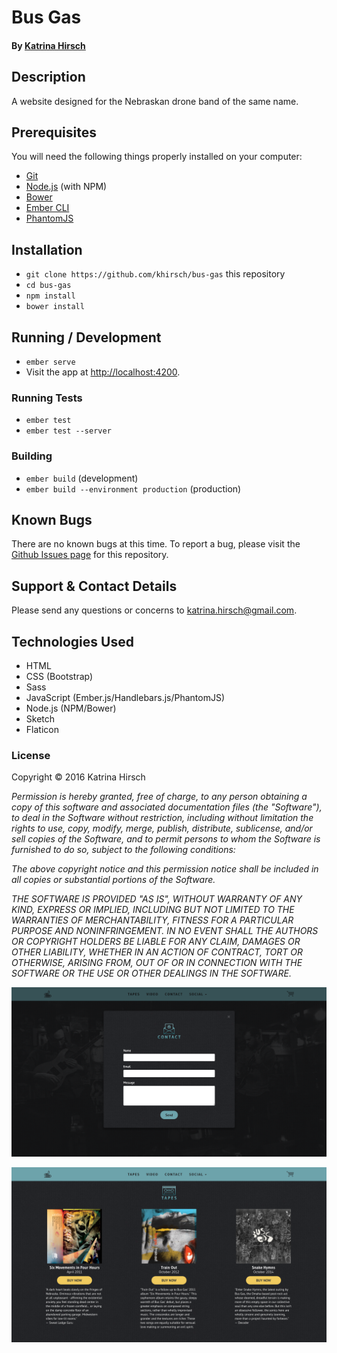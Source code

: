 # Bus Gas

#### By [Katrina Hirsch](https://github.com/khirsch)

## Description

A website designed for the Nebraskan drone band of the same name.

## Prerequisites

You will need the following things properly installed on your computer:

* [Git](http://git-scm.com/)
* [Node.js](http://nodejs.org/) (with NPM)
* [Bower](http://bower.io/)
* [Ember CLI](http://ember-cli.com/)
* [PhantomJS](http://phantomjs.org/)

## Installation

* `git clone https://github.com/khirsch/bus-gas` this repository
* `cd bus-gas`
* `npm install`
* `bower install`

## Running / Development

* `ember serve`
* Visit the app at [http://localhost:4200](http://localhost:4200).

### Running Tests

* `ember test`
* `ember test --server`

### Building

* `ember build` (development)
* `ember build --environment production` (production)

## Known Bugs

There are no known bugs at this time. To report a bug, please visit the [Github Issues page](https://github.com/khirsch/bus-gas/issues) for this repository.

## Support & Contact Details

Please send any questions or concerns to katrina.hirsch@gmail.com.

## Technologies Used

* HTML
* CSS (Bootstrap)
* Sass
* JavaScript (Ember.js/Handlebars.js/PhantomJS)
* Node.js (NPM/Bower)
* Sketch
* Flaticon

### License

Copyright &copy; 2016 Katrina Hirsch

_Permission is hereby granted, free of charge, to any person obtaining a copy of this software and associated documentation files (the "Software"), to deal in the Software without restriction, including without limitation the rights to use, copy, modify, merge, publish, distribute, sublicense, and/or sell copies of the Software, and to permit persons to whom the Software is furnished to do so, subject to the following conditions:_

_The above copyright notice and this permission notice shall be included in all copies or substantial portions of the Software._

_THE SOFTWARE IS PROVIDED "AS IS", WITHOUT WARRANTY OF ANY KIND, EXPRESS OR IMPLIED, INCLUDING BUT NOT LIMITED TO THE WARRANTIES OF MERCHANTABILITY, FITNESS FOR A PARTICULAR PURPOSE AND NONINFRINGEMENT. IN NO EVENT SHALL THE AUTHORS OR COPYRIGHT HOLDERS BE LIABLE FOR ANY CLAIM, DAMAGES OR OTHER LIABILITY, WHETHER IN AN ACTION OF CONTRACT, TORT OR OTHERWISE, ARISING FROM, OUT OF OR IN CONNECTION WITH THE SOFTWARE OR THE USE OR OTHER DEALINGS IN THE SOFTWARE._

<p align="center">
  <img src="https://raw.githubusercontent.com/khirsch/bus-gas/master/public/contact-screenshot.png">
</p>
<p align="center">
  <img src="https://raw.githubusercontent.com/khirsch/bus-gas/master/public/tapes-screenshot.png">
</p>
